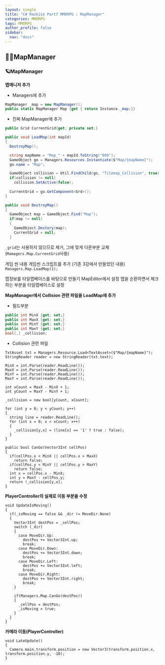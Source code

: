 ```yaml
---
layout: single
title: "C# Rookiss Part7 MMORPG : MapManager"
categories: MMORPG
tags: MMORPG
author_profile: false
sidebar:
  nav: "docs"
---
```



## 🙇‍♀️MapManager




### 🪐MapManager



**맵매니저 추가**
* Managers에 추가
```cs
MapManager _map = new MapManager();
public static MapManager Map {get { return Instance._map;}}
```

* 진짜 MapManager에 추가
```cs
public Grid CurrentGrid{get; private set;}

public void LoadMap(int mapId)
{
  DestroyMap();

  string mapName = "Map_" + mapId.ToString("000");
  GameObject go = Managers.Resources.Instantiate($"Map/{mapName}");
  go.name = "Map";

  GameObject collision = Util.FindChild(go, "Tilemap_Collision", true);
  if(collision != null) 
    collision.SetActive(false);
  
  CurrentGrid = go.GetComponent<Grd>();
}

public void DestroyMap()
{
  GameObject map = GameObject.Find("Map");
  if(map != null)
  {
    GameObject.Destory(map);
    CurrentGrid = null;
  }
```


`_grid`는 사용하지 않으므로 제거, 그에 맞게 다른부분 교체(`Mamagers.Map.CurrentGrid`사용)



게임 씬 내용
게임씬 스크립트를 추가 (기존 3강에서 만들었던 내용)
`Managers.Map.LoadMap(1);`


맵정보를 타일맵베이스를 바탕으로 만들기
MapEditor에서 설정
맵을 순환하면서 체크하는 부분을 타일맵베이스로 설정


**MapManager에서 Collision 관련 파일을 LoadMap에 추가**
* 필드부분
```cs
public int MinX {get; set;}
public int MaxX {get; set;}
public int MinY {get; set;}
public int MaxY {get; set;}
bool[,] _collision;
```

* Collision 관련 파일
```
TxtAsset txt = Managers.Resource.Load<TextAsset>($"Map/{mapName}");
StringReader reader = new StringReader(txt.text);

MinX = int.Parse(reader.ReadLine());
MaxX = int.Parse(reader.ReadLine());
MinY = int.Parse(reader.ReadLine());
MaxY = int.Parse(reader.ReadLine());

int xCount = MaxX - MinX + 1;
int yCount = MaxY - MinY + 1;

_collision = new bool[yCount, xCount];

for (int y = 0; y < yCount; y++)
{ 
  string line = reader.ReadLine();
  for (int x = 0; x < xCount; x++)
  {
    _collision[y,x] = (line[x] == '1' ? true : false);
  }
}

public bool CanGo(Vector3Int cellPos)
{
  if(cellPos.x < MinX || cellPos.x > MaxX) 
    return false;
  if(cellPos.y < MinY || cellPos.y > MaxY) 
    return false;
  int x = cellPos.x - MinX;
  int y = MaxY - cellPos.y;
  return !_collision[y,x];
}
```


**PlayerController의 실제로 이동 부분을 수정**
```
void UpdateIsMoving()
{
  if(_isMoving == false && _dir != MoveDir.None)
  {
    Vector3Int destPos = _cellPos;
    switch (_dir)
    {
      case MoveDir.Up:
        destPos += Vector3Int.up;
        break;
      case MoveDir.Down:
        destPos += Vector3Int.down;
        break;
      case MoveDir.Left:
        destPos += Vector3Int.left;
        break;
      case MoveDir.Right:
        destPos += Vector3Int.right;
        break;
    }
    
    if(Managers.Map.CanGo(destPos))
    {
      _cellPos = destPos;
      _isMoving = true;
    }
  }
}
```


**카메라 이동(PlayerController)**
```
void LateUpdate()
{
  Camera.main.transform.position = new Vector3(transform.position.x, transform.position.y, -10);
}
```

